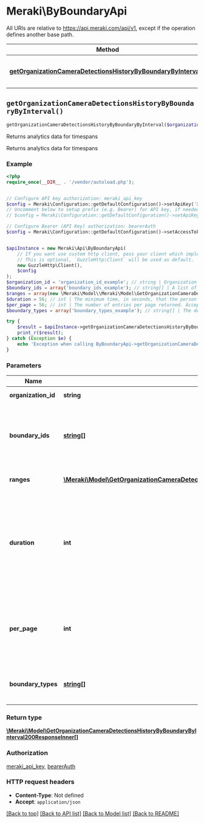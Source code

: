 # Meraki\ByBoundaryApi

All URIs are relative to https://api.meraki.com/api/v1, except if the operation defines another base path.

| Method | HTTP request | Description |
| ------------- | ------------- | ------------- |
| [**getOrganizationCameraDetectionsHistoryByBoundaryByInterval()**](ByBoundaryApi.md#getOrganizationCameraDetectionsHistoryByBoundaryByInterval) | **GET** /organizations/{organizationId}/camera/detections/history/byBoundary/byInterval | Returns analytics data for timespans |


## `getOrganizationCameraDetectionsHistoryByBoundaryByInterval()`

```php
getOrganizationCameraDetectionsHistoryByBoundaryByInterval($organization_id, $boundary_ids, $ranges, $duration, $per_page, $boundary_types): \Meraki\Model\GetOrganizationCameraDetectionsHistoryByBoundaryByInterval200ResponseInner[]
```

Returns analytics data for timespans

Returns analytics data for timespans

### Example

```php
<?php
require_once(__DIR__ . '/vendor/autoload.php');


// Configure API key authorization: meraki_api_key
$config = Meraki\Configuration::getDefaultConfiguration()->setApiKey('X-Cisco-Meraki-API-Key', 'YOUR_API_KEY');
// Uncomment below to setup prefix (e.g. Bearer) for API key, if needed
// $config = Meraki\Configuration::getDefaultConfiguration()->setApiKeyPrefix('X-Cisco-Meraki-API-Key', 'Bearer');

// Configure Bearer (API Key) authorization: bearerAuth
$config = Meraki\Configuration::getDefaultConfiguration()->setAccessToken('YOUR_ACCESS_TOKEN');


$apiInstance = new Meraki\Api\ByBoundaryApi(
    // If you want use custom http client, pass your client which implements `GuzzleHttp\ClientInterface`.
    // This is optional, `GuzzleHttp\Client` will be used as default.
    new GuzzleHttp\Client(),
    $config
);
$organization_id = 'organization_id_example'; // string | Organization ID
$boundary_ids = array('boundary_ids_example'); // string[] | A list of boundary ids. The returned cameras will be filtered to only include these ids.
$ranges = array(new \Meraki\Model\\Meraki\Model\GetOrganizationCameraDetectionsHistoryByBoundaryByIntervalRangesParameterInner()); // \Meraki\Model\GetOrganizationCameraDetectionsHistoryByBoundaryByIntervalRangesParameterInner[] | A list of time ranges with intervals
$duration = 56; // int | The minimum time, in seconds, that the person or car remains in the area to be counted. Defaults to boundary configuration or 60.
$per_page = 56; // int | The number of entries per page returned. Acceptable range is 1 - 1000. Defaults to 1000.
$boundary_types = array('boundary_types_example'); // string[] | The detection types. Defaults to 'person'.

try {
    $result = $apiInstance->getOrganizationCameraDetectionsHistoryByBoundaryByInterval($organization_id, $boundary_ids, $ranges, $duration, $per_page, $boundary_types);
    print_r($result);
} catch (Exception $e) {
    echo 'Exception when calling ByBoundaryApi->getOrganizationCameraDetectionsHistoryByBoundaryByInterval: ', $e->getMessage(), PHP_EOL;
}
```

### Parameters

| Name | Type | Description  | Notes |
| ------------- | ------------- | ------------- | ------------- |
| **organization_id** | **string**| Organization ID | |
| **boundary_ids** | [**string[]**](../Model/string.md)| A list of boundary ids. The returned cameras will be filtered to only include these ids. | |
| **ranges** | [**\Meraki\Model\GetOrganizationCameraDetectionsHistoryByBoundaryByIntervalRangesParameterInner[]**](../Model/\Meraki\Model\GetOrganizationCameraDetectionsHistoryByBoundaryByIntervalRangesParameterInner.md)| A list of time ranges with intervals | |
| **duration** | **int**| The minimum time, in seconds, that the person or car remains in the area to be counted. Defaults to boundary configuration or 60. | [optional] |
| **per_page** | **int**| The number of entries per page returned. Acceptable range is 1 - 1000. Defaults to 1000. | [optional] |
| **boundary_types** | [**string[]**](../Model/string.md)| The detection types. Defaults to &#39;person&#39;. | [optional] |

### Return type

[**\Meraki\Model\GetOrganizationCameraDetectionsHistoryByBoundaryByInterval200ResponseInner[]**](../Model/GetOrganizationCameraDetectionsHistoryByBoundaryByInterval200ResponseInner.md)

### Authorization

[meraki_api_key](../../README.md#meraki_api_key), [bearerAuth](../../README.md#bearerAuth)

### HTTP request headers

- **Content-Type**: Not defined
- **Accept**: `application/json`

[[Back to top]](#) [[Back to API list]](../../README.md#endpoints)
[[Back to Model list]](../../README.md#models)
[[Back to README]](../../README.md)
